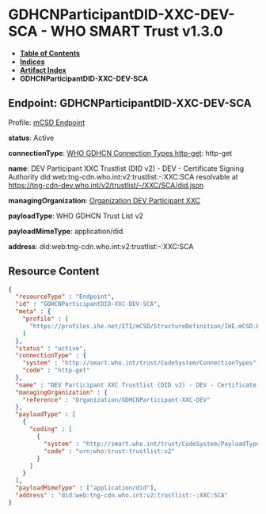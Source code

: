 # GDHCNParticipantDID-XXC-DEV-SCA - WHO SMART Trust v1.3.0

* [**Table of Contents**](toc.md)
* [**Indices**](indices.md)
* [**Artifact Index**](artifacts.md)
* **GDHCNParticipantDID-XXC-DEV-SCA**

## Endpoint: GDHCNParticipantDID-XXC-DEV-SCA

Profile: [mCSD Endpoint](https://profiles.ihe.net/ITI/mCSD/4.0.0/StructureDefinition-IHE.mCSD.Endpoint.html)

**status**: Active

**connectionType**: [WHO GDHCN Connection Types http-get](CodeSystem-ConnectionTypes.md#ConnectionTypes-http-get): http-get

**name**: DEV Participant XXC Trustlist (DID v2) - DEV - Certificate Signing Authority did:web:tng-cdn.who.int:v2:trustlist:-:XXC:SCA resolvable at https://tng-cdn-dev.who.int/v2/trustlist/-/XXC/SCA/did.json

**managingOrganization**: [Organization DEV Participant XXC](Organization-GDHCNParticipant-XXC-DEV.md)

**payloadType**: WHO GDHCN Trust List v2

**payloadMimeType**: application/did

**address**: did:web:tng-cdn.who.int:v2:trustlist:-:XXC:SCA



## Resource Content

```json
{
  "resourceType" : "Endpoint",
  "id" : "GDHCNParticipantDID-XXC-DEV-SCA",
  "meta" : {
    "profile" : [
      "https://profiles.ihe.net/ITI/mCSD/StructureDefinition/IHE.mCSD.Endpoint"
    ]
  },
  "status" : "active",
  "connectionType" : {
    "system" : "http://smart.who.int/trust/CodeSystem/ConnectionTypes",
    "code" : "http-get"
  },
  "name" : "DEV Participant XXC Trustlist (DID v2) - DEV - Certificate Signing Authority\ndid:web:tng-cdn.who.int:v2:trustlist:-:XXC:SCA\nresolvable at https://tng-cdn-dev.who.int/v2/trustlist/-/XXC/SCA/did.json",
  "managingOrganization" : {
    "reference" : "Organization/GDHCNParticipant-XXC-DEV"
  },
  "payloadType" : [
    {
      "coding" : [
        {
          "system" : "http://smart.who.int/trust/CodeSystem/PayloadTypes",
          "code" : "urn:who:trust:trustlist:v2"
        }
      ]
    }
  ],
  "payloadMimeType" : ["application/did"],
  "address" : "did:web:tng-cdn.who.int:v2:trustlist:-:XXC:SCA"
}

```
